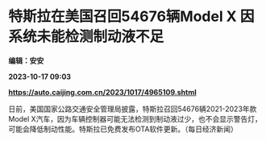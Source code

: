 # 特斯拉在美国召回54676辆Model X 因系统未能检测制动液不足
**编辑：安安**

**2023-10-17 09:03**

**https://auto.caijing.com.cn/2023/1017/4965109.shtml**

日前，美国国家公路交通安全管理局披露，特斯拉召回54676辆2021-2023年款Model X汽车，因为车辆控制器可能无法检测到制动液过少，也不会显示警告灯，可能会降低制动性能。特斯拉已免费发布OTA软件更新。（每日经济新闻）